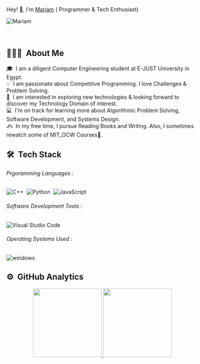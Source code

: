 
Hey! 👋, I'm [Mariam](https://linkedin.com/in/mariam-ayman-9018591b7) ( Programmer & Tech Enthusiast)

<div align="">
  <img src="https://komarev.com/ghpvc/?username=MariamAmy&label=Profile%20views&color=0e75b6&style=flat" alt="Mariam" />
</div>

<br />
<br />

## 👨🏻‍💻 &nbsp;About Me

🎓 &nbsp;I am a diligent Computer Engineering student at E-JUST University in Egypt.\
💡 &nbsp;I am passionate about Competitive Programming. I love Challenges & Problem Solving.\
🌱 &nbsp;I am interested in exploring new technologies & looking forward to discover my Technology Domain of interest.\
💻 &nbsp;I'm on track for learning more about Algorithmic Problem Solving, Software Development, and Systems Design.\
✍️ &nbsp;In my free time, I pursue Reading Books and Writing. Also, I sometimes rewatch some of MIT_OCW Courses👀.




## 🛠 &nbsp;Tech Stack

###### Prgoramming Languages :
![C++](https://img.shields.io/badge/-C++-05122A?style=flat&logo=C%2B%2B&logoColor=00599C)&nbsp;
![Python](https://img.shields.io/badge/-python-05122A?style=flat&logo=python&logoColor=FFA)&nbsp;
![JavaScript](https://img.shields.io/badge/-JavaScript-05122A?style=flat&logo=javascript)&nbsp;


###### Software Development Tools :
![Visual Studio Code](https://img.shields.io/badge/-Visual%20Studio%20Code-05122A?style=flat&logo=visual-studio-code&logoColor=007ACC)&nbsp;


###### Operating Systems Used :
![windows](https://img.shields.io/badge/-windows-05122A?style=flat&logo=windows)

## ⚙️ &nbsp;GitHub Analytics

<p align="center">
<a href="https://github.com/MariamAmy">
  <img height="180em" src="https://github-readme-stats-eight-theta.vercel.app/api?username=MariamAmy&show_icons=true&theme=algolia&include_all_commits=true&count_private=true"/>
  <img height="180em" src="https://github-readme-stats-eight-theta.vercel.app/api/top-langs/?username=MariamAmy&layout=compact&langs_count=8&theme=algolia"/>
</a>
</p>




